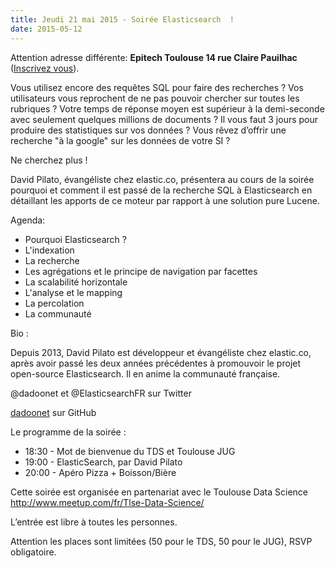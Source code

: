 ```yaml
---
title: Jeudi 21 mai 2015 - Soirée Elasticsearch  !
date: 2015-05-12
---
```


Attention adresse différente: **Epitech Toulouse 14 rue Claire Pauilhac**
([Inscrivez vous](http://jugevents.org/jugevents/event/show.html?id=56098)).

Vous utilisez encore des requêtes SQL pour faire des recherches ? Vos
utilisateurs vous reprochent de ne pas pouvoir chercher sur toutes les
rubriques ? Votre temps de réponse moyen est supérieur à la demi-seconde avec
seulement quelques millions de documents ? Il vous faut 3 jours pour produire
des statistiques sur vos données ? Vous rêvez d’offrir une recherche
"à la google" sur les données de votre SI ?

Ne cherchez plus ! 

David Pilato, évangéliste chez elastic.co, présentera au cours de la soirée
pourquoi et comment il est passé de la recherche SQL à Elasticsearch en
détaillant les apports de ce moteur par rapport à une solution pure Lucene.

Agenda:

* Pourquoi Elasticsearch ?
* L'indexation
* La recherche
* Les agrégations et le principe de navigation par facettes
* La scalabilité horizontale
* L'analyse et le mapping
* La percolation
* La communauté 

Bio :

Depuis 2013, David Pilato est développeur et évangéliste chez elastic.co, après
avoir passé les deux années précédentes à promouvoir le projet open-source
Elasticsearch. Il en anime la communauté française.

@dadoonet et @ElasticsearchFR sur Twitter

[dadoonet](https://github.com/dadoonet) sur GitHub

Le programme de la soirée : 

* 18:30 - Mot de bienvenue  du TDS et Toulouse JUG
* 19:00 - ElasticSearch, par David Pilato
* 20:00 - Apéro Pizza + Boisson/Bière  

Cette soirée est organisée en partenariat avec le Toulouse Data Science
http://www.meetup.com/fr/Tlse-Data-Science/

L’entrée est libre à toutes les personnes.

Attention les places sont limitées (50 pour le TDS, 50 pour le JUG), RSVP obligatoire.  

